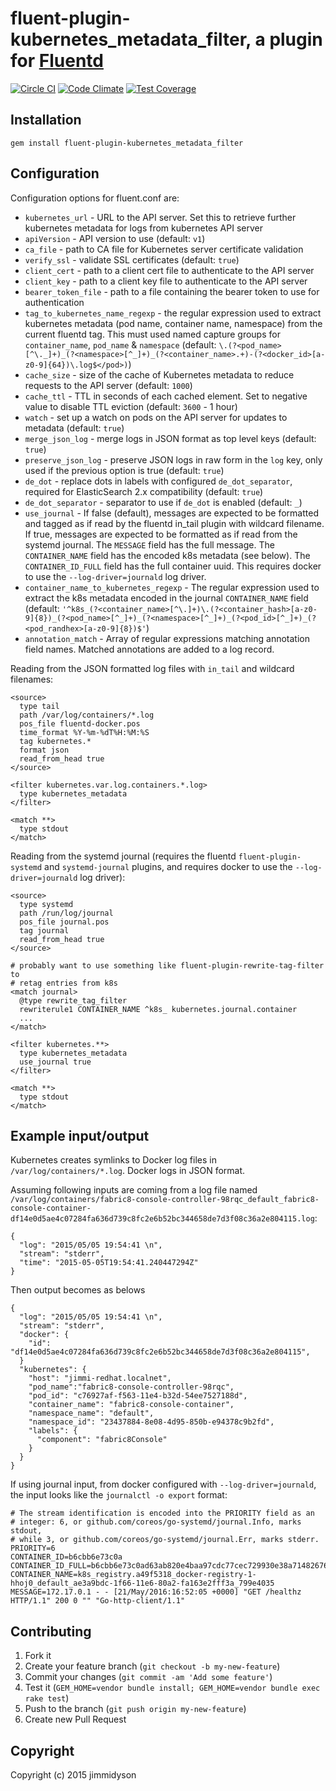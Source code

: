 # fluent-plugin-kubernetes_metadata_filter, a plugin for [Fluentd](http://fluentd.org)
[![Circle CI](https://circleci.com/gh/fabric8io/fluent-plugin-kubernetes_metadata_filter.svg?style=svg)](https://circleci.com/gh/fabric8io/fluent-plugin-kubernetes_metadata_filter)
[![Code Climate](https://codeclimate.com/github/fabric8io/fluent-plugin-kubernetes_metadata_filter/badges/gpa.svg)](https://codeclimate.com/github/fabric8io/fluent-plugin-kubernetes_metadata_filter)
[![Test Coverage](https://codeclimate.com/github/fabric8io/fluent-plugin-kubernetes_metadata_filter/badges/coverage.svg)](https://codeclimate.com/github/fabric8io/fluent-plugin-kubernetes_metadata_filter)

## Installation

    gem install fluent-plugin-kubernetes_metadata_filter

## Configuration

Configuration options for fluent.conf are:

* `kubernetes_url` - URL to the API server. Set this to retrieve further kubernetes metadata for logs from kubernetes API server
* `apiVersion` - API version to use (default: `v1`)
* `ca_file` - path to CA file for Kubernetes server certificate validation
* `verify_ssl` - validate SSL certificates (default: `true`)
* `client_cert` - path to a client cert file to authenticate to the API server
* `client_key` - path to a client key file to authenticate to the API server
* `bearer_token_file` - path to a file containing the bearer token to use for authentication
* `tag_to_kubernetes_name_regexp` - the regular expression used to extract kubernetes metadata (pod name, container name, namespace) from the current fluentd tag.
This must used named capture groups for `container_name`, `pod_name` & `namespace` (default: `\.(?<pod_name>[^\._]+)_(?<namespace>[^_]+)_(?<container_name>.+)-(?<docker_id>[a-z0-9]{64})\.log$</pod>)`)
* `cache_size` - size of the cache of Kubernetes metadata to reduce requests to the API server (default: `1000`)
* `cache_ttl` - TTL in seconds of each cached element. Set to negative value to disable TTL eviction (default: `3600` - 1 hour)
* `watch` - set up a watch on pods on the API server for updates to metadata (default: `true`)
* `merge_json_log` - merge logs in JSON format as top level keys (default: `true`)
* `preserve_json_log` - preserve JSON logs in raw form in the `log` key, only used if the previous option is true (default: `true`)
* `de_dot` - replace dots in labels with configured `de_dot_separator`, required for ElasticSearch 2.x compatibility (default: `true`)
* `de_dot_separator` - separator to use if `de_dot` is enabled (default: `_`)
* `use_journal` - If false (default), messages are expected to be formatted and tagged as if read by the fluentd in\_tail plugin with wildcard filename.  If true, messages are expected to be formatted as if read from the systemd journal.  The `MESSAGE` field has the full message.  The `CONTAINER_NAME` field has the encoded k8s metadata (see below).  The `CONTAINER_ID_FULL` field has the full container uuid.  This requires docker to use the `--log-driver=journald` log driver.
* `container_name_to_kubernetes_regexp` - The regular expression used to extract the k8s metadata encoded in the journal `CONTAINER_NAME` field (default: `'^k8s_(?<container_name>[^\.]+)\.(?<container_hash>[a-z0-9]{8})_(?<pod_name>[^_]+)_(?<namespace>[^_]+)_(?<pod_id>[^_]+)_(?<pod_randhex>[a-z0-9]{8})$'`)
* `annotation_match` - Array of regular expressions matching annotation field names. Matched annotations are added to a log record.

Reading from the JSON formatted log files with `in_tail` and wildcard filenames:
```
<source>
  type tail
  path /var/log/containers/*.log
  pos_file fluentd-docker.pos
  time_format %Y-%m-%dT%H:%M:%S
  tag kubernetes.*
  format json
  read_from_head true
</source>

<filter kubernetes.var.log.containers.*.log>
  type kubernetes_metadata
</filter>

<match **>
  type stdout
</match>
```

Reading from the systemd journal (requires the fluentd `fluent-plugin-systemd` and `systemd-journal` plugins, and requires docker to use the `--log-driver=journald` log driver):
```
<source>
  type systemd
  path /run/log/journal
  pos_file journal.pos
  tag journal
  read_from_head true
</source>

# probably want to use something like fluent-plugin-rewrite-tag-filter to
# retag entries from k8s
<match journal>
  @type rewrite_tag_filter
  rewriterule1 CONTAINER_NAME ^k8s_ kubernetes.journal.container
  ...
</match>

<filter kubernetes.**>
  type kubernetes_metadata
  use_journal true
</filter>

<match **>
  type stdout
</match>
```

## Example input/output

Kubernetes creates symlinks to Docker log files in `/var/log/containers/*.log`. Docker logs in JSON format.

Assuming following inputs are coming from a log file named `/var/log/containers/fabric8-console-controller-98rqc_default_fabric8-console-container-df14e0d5ae4c07284fa636d739c8fc2e6b52bc344658de7d3f08c36a2e804115.log`:

```
{
  "log": "2015/05/05 19:54:41 \n",
  "stream": "stderr",
  "time": "2015-05-05T19:54:41.240447294Z"
}
```

Then output becomes as belows
```
{
  "log": "2015/05/05 19:54:41 \n",
  "stream": "stderr",
  "docker": {
    "id": "df14e0d5ae4c07284fa636d739c8fc2e6b52bc344658de7d3f08c36a2e804115",
  }
  "kubernetes": {
    "host": "jimmi-redhat.localnet",
    "pod_name":"fabric8-console-controller-98rqc",
    "pod_id": "c76927af-f563-11e4-b32d-54ee7527188d",
    "container_name": "fabric8-console-container",
    "namespace_name": "default",
    "namespace_id": "23437884-8e08-4d95-850b-e94378c9b2fd",
    "labels": {
      "component": "fabric8Console"
    }
  }
}
```

If using journal input, from docker configured with `--log-driver=journald`, the input looks like the `journalctl -o export` format:
```
# The stream identification is encoded into the PRIORITY field as an
# integer: 6, or github.com/coreos/go-systemd/journal.Info, marks stdout,
# while 3, or github.com/coreos/go-systemd/journal.Err, marks stderr.
PRIORITY=6
CONTAINER_ID=b6cbb6e73c0a
CONTAINER_ID_FULL=b6cbb6e73c0ad63ab820e4baa97cdc77cec729930e38a714826764ac0491341a
CONTAINER_NAME=k8s_registry.a49f5318_docker-registry-1-hhoj0_default_ae3a9bdc-1f66-11e6-80a2-fa163e2fff3a_799e4035
MESSAGE=172.17.0.1 - - [21/May/2016:16:52:05 +0000] "GET /healthz HTTP/1.1" 200 0 "" "Go-http-client/1.1"
```

## Contributing

1. Fork it
2. Create your feature branch (`git checkout -b my-new-feature`)
3. Commit your changes (`git commit -am 'Add some feature'`)
4. Test it (`GEM_HOME=vendor bundle install; GEM_HOME=vendor bundle exec rake test`)
5. Push to the branch (`git push origin my-new-feature`)
6. Create new Pull Request

## Copyright
  Copyright (c) 2015 jimmidyson
